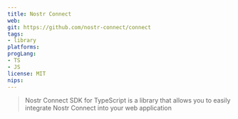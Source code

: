 ```yaml
---
title: Nostr Connect
web: 
git: https://github.com/nostr-connect/connect
tags:
- library
platforms: 
progLang: 
- TS
- JS
license: MIT
nips:
---
```


> Nostr Connect SDK for TypeScript is a library that allows you to easily integrate Nostr Connect into your web application

